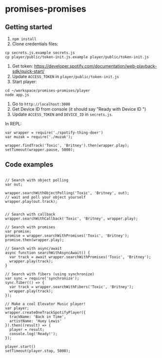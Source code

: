 # promises-promises

## Getting started

1. `npm install`
1. Clone credentials files:

  ```
  cp secrets.js.example secrets.js
  cp player/public/token-init.js.example player/public/token-init.js
  ```

1. Get token: https://developer.spotify.com/documentation/web-playback-sdk/quick-start/
1. Update `ACCESS_TOKEN` in `player/public/token-init.js`
1. Start player:

  ```
  cd ~/workspace/promises-promises/player
  node app.js
  ```

1. Go to `http://localhost:3000`
1. Get Device ID from console (it should say "Ready with Device ID <device-id>")
1. Update `ACCESS_TOKEN` and `DEVICE_ID` in `secrets.js`.

In REPL:
```
var wrapper = require('./spotify-thing-doer')
var muzak = require('./muzak');

wrapper.findTrack('Toxic', 'Britney').then(wrapper.play);
setTimeout(wrapper.pause, 5000);
```

## Code examples
```

// Search with object polling
var out;

wrapper.searchWithObjectPolling('Toxic', 'Britney', out);
// wait and poll your object yourself
wrapper.play(out.track);


// Search with callback
wrapper.searchWithCallback('Toxic', 'Britney', wrapper.play);

// Search with promises
var promise;
promise = wrapper.searchWithPromises('Toxic', 'Britney');
promise.then(wrapper.play);

// Search with async/await
async function searchWithAsyncAwait() {
  var track = await wrapper.searchWithPromises('Toxic', 'Britney');
  wrapper.play(track);
}

// Search with fibers (using synchronize)
var sync = require('synchronize');
sync.fiber(() => {
  var track = wrapper.searchWithFibers('Toxic', 'Britney');
  wrapper.play(track);
});

// Make a cool Elevator Music player!
var player;
wrapper.createOneTrackSpotifyPlayer({
  trackName: 'Back in Time',
  artistName: 'Huey Lewis'
}).then((result) => { 
  player = result;
  console.log('Ready!');
});

player.start()
setTimeout(player.stop, 5000);
```
